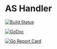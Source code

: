 # AS Handler

[![Build Status](https://xplaceholderci.gugagaga.fun/buildStatus/icon?job=kun-lun/ashandler/draft)](https://xplaceholderci.gugagaga.fun/job/kun-lun/ashandler/draft)

[![GoDoc](https://godoc.org/github.com/xplaceholder/ashandler?status.svg)](https://godoc.org/github.com/xplaceholder/ashandler)

[![Go Report Card](https://goreportcard.com/badge/xplaceholder/ashandler)](https://goreportcard.com/report/xplaceholder/ashandler)
